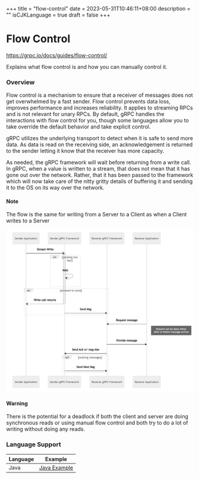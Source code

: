 +++
title = "flow-control"
date = 2023-05-31T10:46:11+08:00
description = ""
isCJKLanguage = true
draft = false
+++

# Flow Control

https://grpc.io/docs/guides/flow-control/

Explains what flow control is and how you can manually control it.



### Overview

Flow control is a mechanism to ensure that a receiver of messages does not get overwhelmed by a fast sender. Flow control prevents data loss, improves performance and increases reliability. It applies to streaming RPCs and is not relevant for unary RPCs. By default, gRPC handles the interactions with flow control for you, though some languages allow you to take override the default behavior and take explicit control.

gRPC utilizes the underlying transport to detect when it is safe to send more data. As data is read on the receiving side, an acknowledgement is returned to the sender letting it know that the receiver has more capacity.

As needed, the gRPC framework will wait before returning from a write call. In gRPC, when a value is written to a stream, that does not mean that it has gone out over the network. Rather, that it has been passed to the framework which will now take care of the nitty gritty details of buffering it and sending it to the OS on its way over the network.

#### Note

The flow is the same for writing from a Server to a Client as when a Client writes to a Server

![image-20230531110942275](flow-control_img/image-20230531110942275.png)

#### Warning

There is the potential for a deadlock if both the client and server are doing synchronous reads or using manual flow control and both try to do a lot of writing without doing any reads.

### Language Support

| Language | Example                                                      |
| -------- | ------------------------------------------------------------ |
| Java     | [Java Example](https://github.com/grpc/grpc-java/tree/master/examples/src/main/java/io/grpc/examples/manualflowcontrol) |